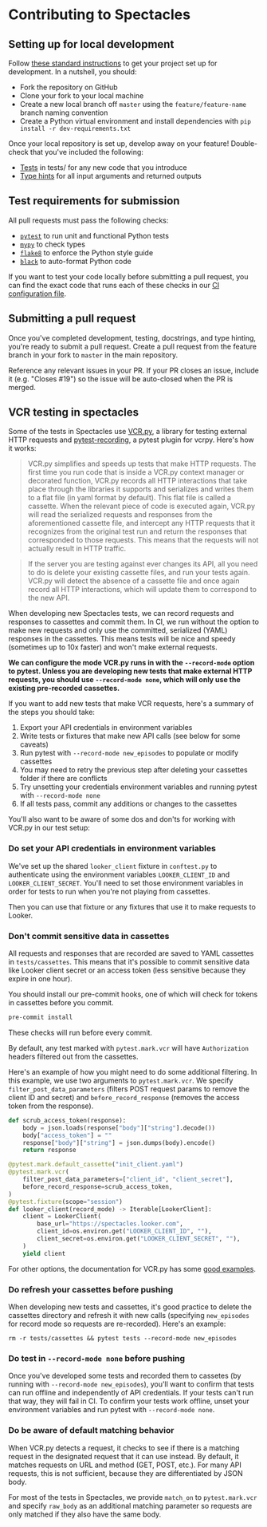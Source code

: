 # Contributing to Spectacles
## Setting up for local development

Follow [these standard instructions](https://opensource.guide/how-to-contribute/#opening-a-pull-request) to get your project set up for development. In a nutshell, you should:

* Fork the repository on GitHub
* Clone your fork to your local machine
* Create a new local branch off `master` using the `feature/feature-name` branch naming convention
* Create a Python virtual environment and install dependencies with `pip install -r dev-requirements.txt`

Once your local repository is set up, develop away on your feature! Double-check that you've included the following:

* [Tests](https://docs.pytest.org/en/latest/) in tests/ for any new code that you introduce
* [Type hints](https://docs.python.org/3/library/typing.html) for all input arguments and returned outputs

## Test requirements for submission

All pull requests must pass the following checks:
* [`pytest`](https://docs.pytest.org/en/latest/) to run unit and functional Python tests
* [`mypy`](http://mypy-lang.org/) to check types
* [`flake8`](http://flake8.pycqa.org/en/latest/) to enforce the Python style guide
* [`black`](https://black.readthedocs.io/en/stable/) to auto-format Python code

If you want to test your code locally before submitting a pull request, you can find the exact code that runs each of these checks in our [CI configuration file](.circleci/config.yml).

## Submitting a pull request

Once you've completed development, testing, docstrings, and type hinting, you're ready to submit a pull request. Create a pull request from the feature branch in your fork to `master` in the main repository.

Reference any relevant issues in your PR. If your PR closes an issue, include it (e.g. "Closes #19") so the issue will be auto-closed when the PR is merged.

## VCR testing in spectacles

Some of the tests in Spectacles use [VCR.py](https://vcrpy.readthedocs.io/en/latest/), a library for testing external HTTP requests and [pytest-recording](https://github.com/kiwicom/pytest-recording), a pytest plugin for vcrpy. Here's how it works:

>VCR.py simplifies and speeds up tests that make HTTP requests. The first time you run code that is inside a VCR.py context manager or decorated function, VCR.py records all HTTP interactions that take place through the libraries it supports and serializes and writes them to a flat file (in yaml format by default). This flat file is called a cassette. When the relevant piece of code is executed again, VCR.py will read the serialized requests and responses from the aforementioned cassette file, and intercept any HTTP requests that it recognizes from the original test run and return the responses that corresponded to those requests. This means that the requests will not actually result in HTTP traffic.

>If the server you are testing against ever changes its API, all you need to do is delete your existing cassette files, and run your tests again. VCR.py will detect the absence of a cassette file and once again record all HTTP interactions, which will update them to correspond to the new API.

When developing new Spectacles tests, we can record requests and responses to cassettes and commit them. In CI, we run without the option to make new requests and only use the committed, serialized (YAML) responses in the cassettes. This means tests will be nice and speedy (sometimes up to 10x faster) and won't make external requests.

**We can configure the mode VCR.py runs in with the `--record-mode` option to pytest. Unless you are developing new tests that make external HTTP requests, you should use `--record-mode none`, which will only use the existing pre-recorded cassettes.**

If you want to add new tests that make VCR requests, here's a summary of the steps you should take:

1. Export your API credentials in environment variables
1. Write tests or fixtures that make new API calls (see below for some caveats)
1. Run pytest with `--record-mode new_episodes` to populate or modify cassettes
1. You may need to retry the previous step after deleting your cassettes folder if there are conflicts
1. Try unsetting your credentials environment variables and running pytest with `--record-mode none`
1. If all tests pass, commit any additions or changes to the cassettes

You'll also want to be aware of some dos and don'ts for working with VCR.py in our test setup:

### Do set your API credentials in environment variables

We've set up the shared `looker_client` fixture in `conftest.py` to authenticate using the environment variables `LOOKER_CLIENT_ID` and `LOOKER_CLIENT_SECRET`. You'll need to set those environment variables in order for tests to run when you're not playing from cassettes.

Then you can use that fixture or any fixtures that use it to make requests to Looker.

### Don't commit sensitive data in cassettes
All requests and responses that are recorded are saved to YAML cassettes in `tests/cassettes`. This means that it's possible to commit sensitive data like Looker client secret or an access token (less sensitive because they expire in one hour).

You should install our pre-commit hooks, one of which will check for tokens in cassettes before you commit.

```bash
pre-commit install
```

These checks will run before every commit.

By default, any test marked with `pytest.mark.vcr` will have `Authorization` headers filtered out from the cassettes.

Here's an example of how you might need to do some additional filtering. In this example, we use two arguments to `pytest.mark.vcr`. We specify `filter_post_data_parameters` (filters POST request params to remove the client ID and secret) and `before_record_response` (removes the access token from the response).

```python
def scrub_access_token(response):
    body = json.loads(response["body"]["string"].decode())
    body["access_token"] = ""
    response["body"]["string"] = json.dumps(body).encode()
    return response

@pytest.mark.default_cassette("init_client.yaml")
@pytest.mark.vcr(
    filter_post_data_parameters=["client_id", "client_secret"],
    before_record_response=scrub_access_token,
)
@pytest.fixture(scope="session")
def looker_client(record_mode) -> Iterable[LookerClient]:
    client = LookerClient(
        base_url="https://spectacles.looker.com",
        client_id=os.environ.get("LOOKER_CLIENT_ID", ""),
        client_secret=os.environ.get("LOOKER_CLIENT_SECRET", ""),
    )
    yield client
```

For other options, the documentation for VCR.py has some [good examples](https://vcrpy.readthedocs.io/en/latest/advanced.html#filter-sensitive-data-from-the-request).

### Do refresh your cassettes before pushing

When developing new tests and cassettes, it's good practice to delete the cassettes directory and refresh it with new calls (specifying `new_episodes` for record mode so requests are re-recorded). Here's an example:

```
rm -r tests/cassettes && pytest tests --record-mode new_episodes
```

### Do test in `--record-mode none` before pushing

Once you've developed some tests and recorded them to cassetes (by running with `--record-mode new_episodes`), you'll want to confirm that tests can run offline and independently of API credentials. If your tests can't run that way, they will fail in CI. To confirm your tests work offline, unset your environment variables and run pytest with `--record-mode none`.

### Do be aware of default matching behavior
When VCR.py detects a request, it checks to see if there is a matching request in the designated request that it can use instead. By default, it matches requests on URL and method (GET, POST, etc.). For many API requests, this is not sufficient, because they are differentiated by JSON body.

For most of the tests in Spectacles, we provide `match_on` to `pytest.mark.vcr` and specify `raw_body` as an additional matching parameter so requests are only matched if they also have the same body.

